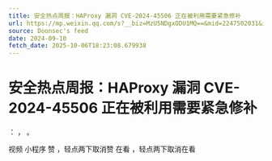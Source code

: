 ```yaml
---
title: 安全热点周报：HAProxy 漏洞 CVE-2024-45506 正在被利用需要紧急修补
url: https://mp.weixin.qq.com/s?__biz=MzU5NDgxODU1MQ==&mid=2247502031&idx=1&sn=c8e850fe73d19f83709ccb2fd1fbcbfc
source: Doonsec's feed
date: 2024-09-10
fetch_date: 2025-10-06T18:23:08.679938
---
```


# 安全热点周报：HAProxy 漏洞 CVE-2024-45506 正在被利用需要紧急修补

：
，
。

视频
小程序
赞
，轻点两下取消赞
在看
，轻点两下取消在看